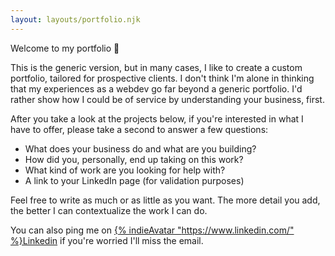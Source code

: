 ```yaml
---
layout: layouts/portfolio.njk
---
```

Welcome to my portfolio 🙂

This is the generic version, but in many cases, I like to create a custom portfolio, tailored for prospective clients.  I don't think I'm alone in thinking that my experiences as a webdev go far beyond a generic portfolio. I'd rather show how I could be of service by understanding your business, first.

After you take a look at the projects below, if you're interested in what I have to offer, please take a second to answer a few questions: 
- What does your business do and what are you building?
- How did you, personally, end up taking on this work?
- What kind of work are you looking for help with?
- A link to your LinkedIn page (for validation purposes)

Feel free to write as much or as little as you want. The more detail you add, the better I can contextualize the work I can do.

You can also ping me on [{% indieAvatar "https://www.linkedin.com/" %}Linkedin](https://www.linkedin.com/in/earl-mangulabnan-5b0740109/) if you're worried I'll miss the email. 
